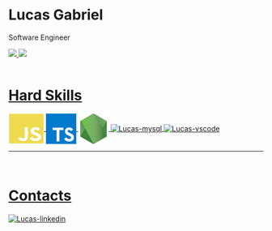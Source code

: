 <h1>Lucas Gabriel</h1>
<p>Software Engineer</p>
<div>
  <a href="https://github.com/Lucas-GabrielDev">
  <img height="130em" src="https://github-readme-stats.vercel.app/api?username=Lucas-GabrielDev&show_icons=true&hide=contribs,prs&cache_seconds=86400&theme=dark"/>
  <img height="130em" src="https://github-readme-stats.vercel.app/api/top-langs/?username=Lucas-GabrielDev&layout=compact&langs_count=7&theme=dark"/>
</div>
  
  <div><br>
  <h1>Hard Skills</h1>
  <img align="center" alt="Lucas-Js" height="60" width="70" src="https://raw.githubusercontent.com/devicons/devicon/master/icons/javascript/javascript-plain.svg">
  <img align="center" alt="Lucas-Ts" height="60" width="60" src="https://github.com/Lucas-GabrielDev/Lucas-GabrielDev/blob/main/img/typescript.png">
  <img align="center" alt="Lucas-node" height="60" width="60" src="https://github.com/Lucas-GabrielDev/Lucas-GabrielDev/blob/main/img/node.png">
  <img align="center" alt="Lucas-mysql" height="65" width="75" src="https://user-images.githubusercontent.com/92965549/180613504-38e762e9-0277-462a-a967-f7976519a8d4.svg">
  <img align="center" alt="Lucas-vscode" height="65" width="75" src="https://user-images.githubusercontent.com/92965549/180613509-1e20ccde-a6c0-467f-8b97-0a7f41b9eb44.svg">
  <hr></hr>
</div>

 <div><br>
  <h1>Contacts</h1>
  <a href="https://www.linkedin.com/in/llucas-gabriel/"> <img align="center" alt="Lucas-linkedin" src="https://user-images.githubusercontent.com/92965549/180613610-87001db9-f13f-4115-9e74-6dda4192ef9f.svg"></a>
</div>
